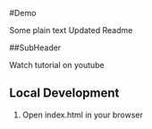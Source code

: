 #Demo

Some plain text
Updated Readme

##SubHeader

Watch tutorial on youtube

## Local Development

1. Open index.html in your browser
